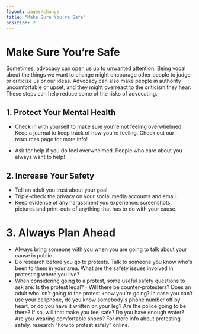 ```yaml
---
layout: pages/change
title: "Make Sure You're Safe"
position: 2
---
```


# Make Sure You’re Safe

Sometimes, advocacy can open us up to unwanted attention. Being vocal about the things we want to change might encourage other people to judge or criticize us or our ideas. Advocacy can also make people in authority uncomfortable or upset, and they might overreact to the criticism they hear. These steps can help reduce some of the risks of advocating.

## 1. Protect Your Mental Health

- Check in with yourself to make sure you're not feeling overwhelmed. Keep a journal to keep track of how you're feeling. Check out our resources page for more info!

- Ask for help if you do feel overwhelmed. People who care about you always want to help!


## 2. Increase Your Safety

- Tell an adult you trust about your goal.
- Triple-check the privacy on your social media accounts and email.
- Keep evidence of any harassment you experience:  screenshots, pictures and print-outs of anything that has to do with your cause.

# 3. Always Plan Ahead

- Always bring someone with you when you are going to talk about your cause in public.
- Do research before you go to protests. Talk to someone you know who's been to them in your area. What are the safety issues involved in protesting where you live?
- When considering going to a protest, some useful safety questions to ask are:
Is the protest legal? - Will there be counter-protesters? Does an adult who isn't going to the protest know you're going? In case you can't use your cellphone, do you know somebody's phone number off by heart, or do you have it written on your leg? Are the police going to be there? If so, will that make you feel safe? Do you have enough water? Are you wearing comfortable shoes? For more info about protesting safely, research "how to protest safely" online.


<!-- Side bubble:

REMEMBER

Your safety is the most important thing in any situation. If you feel scared, exit the situation and alert an adult as soon as possible. -->
